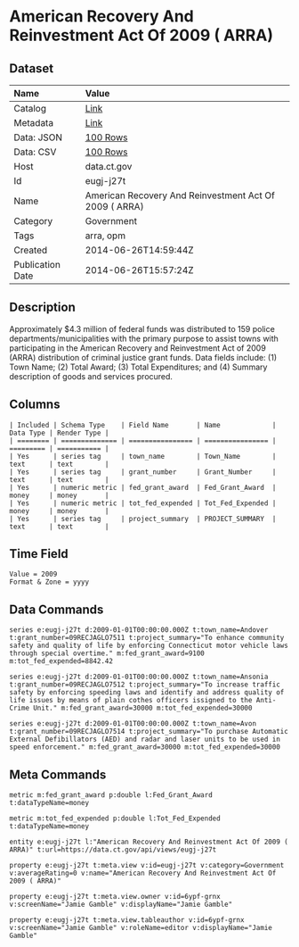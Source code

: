 # American Recovery And Reinvestment Act Of 2009 ( ARRA)

## Dataset

| Name | Value |
| :--- | :---- |
| Catalog | [Link](https://catalog.data.gov/dataset/american-recovery-and-reinvestment-act-of-2009-arra) |
| Metadata | [Link](https://data.ct.gov/api/views/eugj-j27t) |
| Data: JSON | [100 Rows](https://data.ct.gov/api/views/eugj-j27t/rows.json?max_rows=100) |
| Data: CSV | [100 Rows](https://data.ct.gov/api/views/eugj-j27t/rows.csv?max_rows=100) |
| Host | data.ct.gov |
| Id | eugj-j27t |
| Name | American Recovery And Reinvestment Act Of 2009 ( ARRA) |
| Category | Government |
| Tags | arra, opm |
| Created | 2014-06-26T14:59:44Z |
| Publication Date | 2014-06-26T15:57:24Z |

## Description

Approximately $4.3 million of federal funds was distributed to 159 police departments/municipalities with the primary purpose to assist towns with participating in the American Recovery and Reinvestment Act of 2009 (ARRA) distribution of criminal justice grant funds.  Data fields include: (1) Town Name; (2) Total Award; (3) Total Expenditures; and (4) Summary description of goods and services procured.

## Columns

```ls
| Included | Schema Type    | Field Name       | Name             | Data Type | Render Type |
| ======== | ============== | ================ | ================ | ========= | =========== |
| Yes      | series tag     | town_name        | Town_Name        | text      | text        |
| Yes      | series tag     | grant_number     | Grant_Number     | text      | text        |
| Yes      | numeric metric | fed_grant_award  | Fed_Grant_Award  | money     | money       |
| Yes      | numeric metric | tot_fed_expended | Tot_Fed_Expended | money     | money       |
| Yes      | series tag     | project_summary  | PROJECT_SUMMARY  | text      | text        |
```

## Time Field

```ls
Value = 2009
Format & Zone = yyyy
```

## Data Commands

```ls
series e:eugj-j27t d:2009-01-01T00:00:00.000Z t:town_name=Andover t:grant_number=09RECJAGLO7511 t:project_summary="To enhance community safety and quality of life by enforcing Connecticut motor vehicle laws through special overtime." m:fed_grant_award=9100 m:tot_fed_expended=8842.42

series e:eugj-j27t d:2009-01-01T00:00:00.000Z t:town_name=Ansonia t:grant_number=09RECJAGLO7512 t:project_summary="To increase traffic safety by enforcing speeding laws and identify and address quality of life issues by means of plain cothes officers issigned to the Anti-Crime Unit." m:fed_grant_award=30000 m:tot_fed_expended=30000

series e:eugj-j27t d:2009-01-01T00:00:00.000Z t:town_name=Avon t:grant_number=09RECJAGLO7514 t:project_summary="To purchase Automatic External Defibillators (AED) and radar and laser units to be used in speed enforcement." m:fed_grant_award=30000 m:tot_fed_expended=30000
```

## Meta Commands

```ls
metric m:fed_grant_award p:double l:Fed_Grant_Award t:dataTypeName=money

metric m:tot_fed_expended p:double l:Tot_Fed_Expended t:dataTypeName=money

entity e:eugj-j27t l:"American Recovery And Reinvestment Act Of 2009 ( ARRA)" t:url=https://data.ct.gov/api/views/eugj-j27t

property e:eugj-j27t t:meta.view v:id=eugj-j27t v:category=Government v:averageRating=0 v:name="American Recovery And Reinvestment Act Of 2009 ( ARRA)"

property e:eugj-j27t t:meta.view.owner v:id=6ypf-grnx v:screenName="Jamie Gamble" v:displayName="Jamie Gamble"

property e:eugj-j27t t:meta.view.tableauthor v:id=6ypf-grnx v:screenName="Jamie Gamble" v:roleName=editor v:displayName="Jamie Gamble"
```